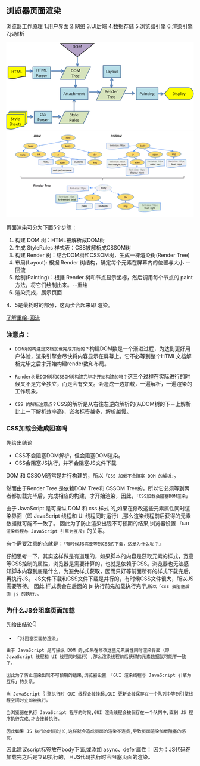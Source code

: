 ## 浏览器页面渲染
浏览器工作原理
1.用户界面 
2.网络 
3.UI后端 
4.数据存储 
5.浏览器引擎 
6.渲染引擎 
7.js解析  


![render](/img/render.png)
![render](/img/render1.png)


页面渲染可分为下面5个步骤：
1. 构建 DOM 树：HTML被解析成DOM树
2. 生成 StyleRules 样式表：CSS被解析成CSSOM树
3. 构建 Render 树：结合DOM树和CSSOM树，生成一棵渲染树(Render Tree)
4. 布局(Layout): 根据 Render 树结构，确定每个元素在屏幕内的位置与大小 --回流
5. 绘制(Painting)：根据 Render 树和节点显示坐标，然后调用每个节点的 paint 方法，将它们绘制出来。--重绘
6. 渲染完成，展示页面

4、5是最耗时的部分，这两步合起来即 渲染。


[了解重绘-回流](/details\面试题\JS面试题\重绘-回流.md)

### 注意点：

* `DOM树的构建是文档加载完成开始的？`构建DOM数是一个渐进过程，为达到更好用户体验，渲染引擎会尽快将内容显示在屏幕上。它不必等到整个HTML文档解析完毕之后才开始构建render数和布局。

* `Render树是DOM树和CSSOM树构建完毕才开始构建的吗？`这三个过程在实际进行的时候又不是完全独立，而是会有交叉。会造成一边加载，一遍解析，一遍渲染的工作现象。

* `CSS 的解析注意点？`CSS的解析是从右往左逆向解析的(从DOM树的下－上解析比上－下解析效率高)，嵌套标签越多，解析越慢。


### CSS加载会造成阻塞吗

先给出结论
* CSS不会阻塞DOM解析，但会阻塞DOM渲染。
* CSS会阻塞JS执行，并不会阻塞JS文件下载

DOM 和 CSSOM通常是并行构建的，所以`「CSS 加载不会阻塞 DOM 的解析」`。

然而由于Render Tree 是依赖DOM Tree和 CSSOM Tree的，所以它必须等到两者都加载完毕后，完成相应的构建，才开始渲染，因此，`「CSS加载会阻塞DOM渲染」`

由于 JavaScript 是可操纵 DOM 和 css 样式 的,如果在修改这些元素属性同时渲染界面（即 JavaScript 线程和 UI 线程同时运行）,那么渲染线程前后获得的元素数据就可能不一致了。
因此为了防止渲染出现不可预期的结果,浏览器设置 `「GUI 渲染线程与 JavaScript 引擎为互斥」`的关系。

有个需要注意的点就是：`「有时候JS需要等到CSS的下载，这是为什么呢？」`

仔细思考一下，其实这样做是有道理的，如果脚本的内容是获取元素的样式，宽高等CSS控制的属性，浏览器是需要计算的，也就是依赖于CSS。浏览器也无法感知脚本内容到底是什么，为避免样式获取，因而只好等前面所有的样式下载完后，再执行JS。
JS文件下载和CSS文件下载是并行的，有时候CSS文件很大，所以JS需要等待。
因此,样式表会在后面的 js 执行前先加载执行完毕,`所以「css 会阻塞后面 js 的执行」`。

### 为什么JS会阻塞页面加载

先给出结论👇  
* `「JS阻塞页面的渲染」`

```
由于 JavaScript 是可操纵 DOM 的,如果在修改这些元素属性同时渲染界面（即 JavaScript 线程和 UI 线程同时运行）,那么渲染线程前后获得的元素数据就可能不一致了。

因此为了防止渲染出现不可预期的结果,浏览器设置 「GUI 渲染线程与 JavaScript 引擎为互斥」的关系。

当 JavaScript 引擎执行时 GUI 线程会被挂起,GUI 更新会被保存在一个队列中等到引擎线程空闲时立即被执行。

当浏览器在执行 JavaScript 程序的时候,GUI 渲染线程会被保存在一个队列中,直到 JS 程序执行完成,才会接着执行。

因此如果 JS 执行的时间过长,这样就会造成页面的渲染不连贯,导致页面渲染加载阻塞的感觉。

```

因此建议script标签放在body下面,或添加 async、defer属性：
因为：JS代码在加载完之后是立即执行的，且JS代码执行时会阻塞页面的渲染。
